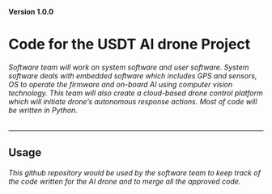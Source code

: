 **Version 1.0.0**
# Code for the USDT AI drone Project
###### Software team will work on system software and user software. System software deals with embedded software which includes GPS and  sensors, OS to operate the firmware and on-board AI using computer vision technology. This team will also create a cloud-based drone control platform which will initiate drone’s autonomous response actions. Most of code will be written in Python.
---
## Usage
###### This github repository would be used by the software team to keep track of the code written for the AI drone and to merge all the approved code. 

